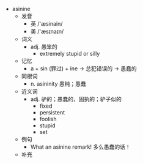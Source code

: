 - asinine
  - 发音
    - 英 /'æsinain/
    - 美 /'æsɪnaɪn/
  - 词义
    - adj. 愚笨的
      - extremely stupid or silly
  - 记忆
    - a + sin (罪过) + ine → 总犯错误的 → 愚蠢的
  - 同根词
    - n. asininity 愚钝；愚蠢
  - 近义词
    - adj. 驴的；愚蠢的，固执的；驴子似的
      - fixed
      - persistent
      - foolish
      - stupid
      - set
  - 例句
    - What an asinine remark! 多么愚蠢的话！
  - 补充